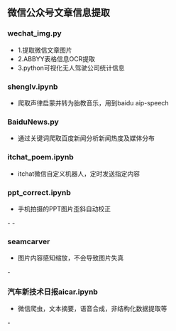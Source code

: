 ## 微信公众号文章信息提取

### wechat_img.py

- 1.提取微信文章图片
- 2.ABBYY表格信息OCR提取
- 3.python可视化无人驾驶公司统计信息


### shenglv.ipynb

- 爬取声律启蒙并转为胎教音乐，用到baidu aip-speech

### BaiduNews.py

- 通过关键词爬取百度新闻分析新闻热度及媒体分布


### itchat_poem.ipynb

- itchat微信自定义机器人，定时发送指定内容

### ppt_correct.ipynb

- 手机拍摄的PPT图片歪斜自动校正

-[](./img/ppt0.jpg)
-[](./img/ppt1.jpg)

### seamcarver 

- 图片内容感知缩放，不会导致图片失真

-[](./img/truck.gif)

### 汽车新技术日报aicar.ipynb 

- 微信爬虫，文本摘要，语音合成，非结构化数据提取等

-[](./img/aicar.jpg)

